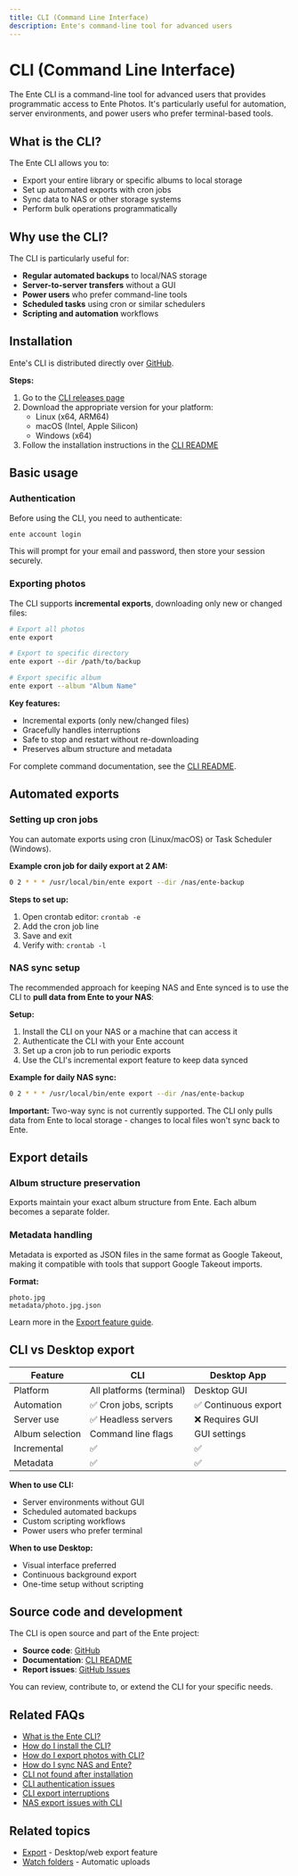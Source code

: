 ```yaml
---
title: CLI (Command Line Interface)
description: Ente's command-line tool for advanced users
---
```


# CLI (Command Line Interface)

The Ente CLI is a command-line tool for advanced users that provides programmatic access to Ente Photos. It's particularly useful for automation, server environments, and power users who prefer terminal-based tools.

## What is the CLI?

The Ente CLI allows you to:

- Export your entire library or specific albums to local storage
- Set up automated exports with cron jobs
- Sync data to NAS or other storage systems
- Perform bulk operations programmatically

## Why use the CLI?

The CLI is particularly useful for:

- **Regular automated backups** to local/NAS storage
- **Server-to-server transfers** without a GUI
- **Power users** who prefer command-line tools
- **Scheduled tasks** using cron or similar schedulers
- **Scripting and automation** workflows

## Installation

Ente's CLI is distributed directly over [GitHub](https://github.com/ente-io/ente/releases?q=tag%3Acli-v0).

**Steps:**

1. Go to the [CLI releases page](https://github.com/ente-io/ente/releases?q=tag%3Acli-v0)
2. Download the appropriate version for your platform:
    - Linux (x64, ARM64)
    - macOS (Intel, Apple Silicon)
    - Windows (x64)
3. Follow the installation instructions in the [CLI README](https://github.com/ente-io/ente/tree/main/cli#readme)

## Basic usage

### Authentication

Before using the CLI, you need to authenticate:

```bash
ente account login
```

This will prompt for your email and password, then store your session securely.

### Exporting photos

The CLI supports **incremental exports**, downloading only new or changed files:

```bash
# Export all photos
ente export

# Export to specific directory
ente export --dir /path/to/backup

# Export specific album
ente export --album "Album Name"
```

**Key features:**

- Incremental exports (only new/changed files)
- Gracefully handles interruptions
- Safe to stop and restart without re-downloading
- Preserves album structure and metadata

For complete command documentation, see the [CLI README](https://github.com/ente-io/ente/tree/main/cli#readme).

## Automated exports

### Setting up cron jobs

You can automate exports using cron (Linux/macOS) or Task Scheduler (Windows).

**Example cron job for daily export at 2 AM:**

```bash
0 2 * * * /usr/local/bin/ente export --dir /nas/ente-backup
```

**Steps to set up:**

1. Open crontab editor: `crontab -e`
2. Add the cron job line
3. Save and exit
4. Verify with: `crontab -l`

### NAS sync setup

The recommended approach for keeping NAS and Ente synced is to use the CLI to **pull data from Ente to your NAS**:

**Setup:**

1. Install the CLI on your NAS or a machine that can access it
2. Authenticate the CLI with your Ente account
3. Set up a cron job to run periodic exports
4. Use the CLI's incremental export feature to keep data synced

**Example for daily NAS sync:**

```bash
0 2 * * * /usr/local/bin/ente export --dir /nas/ente-backup
```

**Important:** Two-way sync is not currently supported. The CLI only pulls data from Ente to local storage - changes to local files won't sync back to Ente.

## Export details

### Album structure preservation

Exports maintain your exact album structure from Ente. Each album becomes a separate folder.

### Metadata handling

Metadata is exported as JSON files in the same format as Google Takeout, making it compatible with tools that support Google Takeout imports.

**Format:**

```
photo.jpg
metadata/photo.jpg.json
```

Learn more in the [Export feature guide](/photos/features/backup-and-sync/export).

## CLI vs Desktop export

| Feature         | CLI                      | Desktop App          |
| --------------- | ------------------------ | -------------------- |
| Platform        | All platforms (terminal) | Desktop GUI          |
| Automation      | ✅ Cron jobs, scripts    | ✅ Continuous export |
| Server use      | ✅ Headless servers      | ❌ Requires GUI      |
| Album selection | Command line flags       | GUI settings         |
| Incremental     | ✅                       | ✅                   |
| Metadata        | ✅                       | ✅                   |

**When to use CLI:**

- Server environments without GUI
- Scheduled automated backups
- Custom scripting workflows
- Power users who prefer terminal

**When to use Desktop:**

- Visual interface preferred
- Continuous background export
- One-time setup without scripting

## Source code and development

The CLI is open source and part of the Ente project:

- **Source code**: [GitHub](https://github.com/ente-io/ente/tree/main/cli)
- **Documentation**: [CLI README](https://github.com/ente-io/ente/tree/main/cli#readme)
- **Report issues**: [GitHub Issues](https://github.com/ente-io/ente/issues)

You can review, contribute to, or extend the CLI for your specific needs.

## Related FAQs

- [What is the Ente CLI?](/photos/faq/advanced-features#what-is-cli)
- [How do I install the CLI?](/photos/faq/advanced-features#install-cli)
- [How do I export photos with CLI?](/photos/faq/advanced-features#cli-export-photos)
- [How do I sync NAS and Ente?](/photos/faq/advanced-features#nas-sync)
- [CLI not found after installation](/photos/faq/advanced-features#cli-not-found)
- [CLI authentication issues](/photos/faq/advanced-features#cli-auth-issues)
- [CLI export interruptions](/photos/faq/advanced-features#cli-export-interruptions)
- [NAS export issues with CLI](/photos/faq/advanced-features#cli-nas-export)

## Related topics

- [Export](/photos/features/backup-and-sync/export) - Desktop/web export feature
- [Watch folders](/photos/features/backup-and-sync/watch-folders) - Automatic uploads
